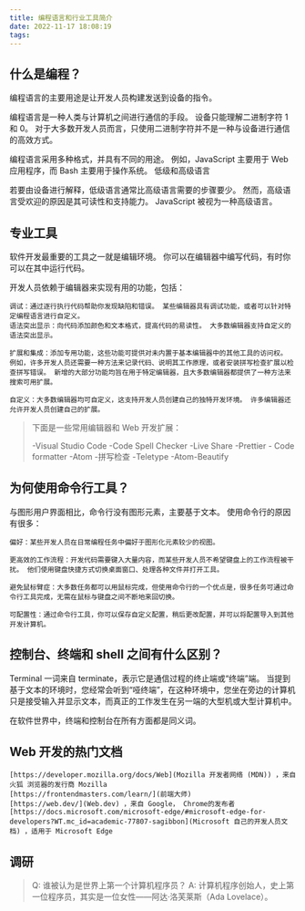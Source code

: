 ```yaml
---
title: 编程语言和行业工具简介
date: 2022-11-17 18:08:19
tags:
---
```

## 什么是编程？

编程语言的主要用途是让开发人员构建发送到设备的指令。

编程语言是一种人类与计算机之间进行通信的手段。 设备只能理解二进制字符 1 和 0。 对于大多数开发人员而言，只使用二进制字符并不是一种与设备进行通信的高效方式。

编程语言采用多种格式，并具有不同的用途。 例如，JavaScript 主要用于 Web 应用程序，而 Bash 主要用于操作系统。
低级和高级语言

若要由设备进行解释，低级语言通常比高级语言需要的步骤要少。 然而，高级语言受欢迎的原因是其可读性和支持能力。 JavaScript 被视为一种高级语言。

## 专业工具

软件开发最重要的工具之一就是编辑环境。 你可以在编辑器中编写代码，有时你可以在其中运行代码。

开发人员依赖于编辑器来实现有用的功能，包括：

    调试：通过逐行执行代码帮助你发现缺陷和错误。 某些编辑器具有调试功能，或者可以针对特定编程语言进行自定义。
    语法突出显示：向代码添加颜色和文本格式，提高代码的易读性。 大多数编辑器支持自定义的语法突出显示。

    扩展和集成：添加专用功能，这些功能可提供对未内置于基本编辑器中的其他工具的访问权。 例如，许多开发人员还需要一种方法来记录代码、说明其工作原理，或者安装拼写检查扩展以检查拼写错误。 新增的大部分功能均旨在用于特定编辑器，且大多数编辑器都提供了一种方法来搜索可用扩展。

    自定义：大多数编辑器均可自定义，这支持开发人员创建自己的独特开发环境。 许多编辑器还允许开发人员创建自己的扩展。

>下面是一些常用编辑器和 Web 开发扩展：
>
>    -Visual Studio Code
>        -Code Spell Checker
>        -Live Share
>        -Prettier - Code formatter
>    -Atom
>        -拼写检查
>        -Teletype
>        -Atom-Beautify

## 为何使用命令行工具？

与图形用户界面相比，命令行没有图形元素，主要基于文本。 使用命令行的原因有很多：

    偏好：某些开发人员在日常编程任务中偏好于图形化元素较少的视图。

    更高效的工作流程：开发代码需要键入大量内容，而某些开发人员不希望键盘上的工作流程被干扰。 他们使用键盘快捷方式切换桌面窗口、处理各种文件并打开工具。

    避免鼠标臂症：大多数任务都可以用鼠标完成，但使用命令行的一个优点是，很多任务可通过命令行工具完成，无需在鼠标与键盘之间不断地来回切换。

    可配置性：通过命令行工具，你可以保存自定义配置，稍后更改配置，并可以将配置导入到其他开发计算机。

## 控制台、终端和 shell 之间有什么区别？

Terminal 一词来自 terminate，表示它是通信过程的终止端或“终端”端。 当提到基于文本的环境时，您经常会听到“哑终端”，在这种环境中，您坐在旁边的计算机只是接受输入并显示文本，而真正的工作发生在另一端的大型机或大型计算机中。 

在软件世界中，终端和控制台在所有方面都是同义词。 

## Web 开发的热门文档

    [https://developer.mozilla.org/docs/Web](Mozilla 开发者网络 (MDN)) ，来自 火狐 浏览器的发行商 Mozilla
    [https://frontendmasters.com/learn/](前端大师)
    [https://web.dev/](Web.dev) ，来自 Google， Chrome的发布者
    [https://docs.microsoft.com/microsoft-edge/#microsoft-edge-for-developers?WT.mc_id=academic-77807-sagibbon](Microsoft 自己的开发人员文档) ，适用于 Microsoft Edge 


## 调研
> Q: 谁被认为是世界上第一个计算机程序员？ 
> A: 计算机程序创始人，史上第一位程序员，其实是一位女性——阿达·洛芙莱斯（Ada Lovelace）。